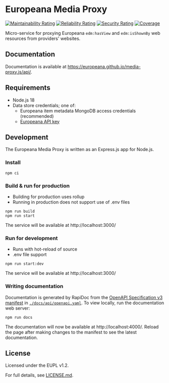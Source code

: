 # Europeana Media Proxy

[![Maintainability Rating](https://sonarcloud.io/api/project_badges/measure?project=europeana_media-proxy.js&metric=sqale_rating)](https://sonarcloud.io/dashboard?id=europeana_media-proxy.js)
[![Reliability Rating](https://sonarcloud.io/api/project_badges/measure?project=europeana_media-proxy.js&metric=reliability_rating)](https://sonarcloud.io/dashboard?id=europeana_media-proxy.js)
[![Security Rating](https://sonarcloud.io/api/project_badges/measure?project=europeana_media-proxy.js&metric=security_rating)](https://sonarcloud.io/dashboard?id=europeana_media-proxy.js)
[![Coverage](https://sonarcloud.io/api/project_badges/measure?project=europeana_media-proxy.js&metric=coverage)](https://sonarcloud.io/summary/new_code?id=europeana_media-proxy.js)

Micro-service for proxying Europeana `edm:hasView` and `edm:isShownBy` web
resources from providers' websites.

## Documentation

Documentation is available at https://europeana.github.io/media-proxy.js/api/.

## Requirements

* Node.js 18
* Data store credentials; one of:
  * Europeana item metadata MongoDB access credentials (recommended)
  * [Europeana API key](https://pro.europeana.eu/get-api)

## Development

The Europeana Media Proxy is written as an Express.js app for Node.js.

### Install

```
npm ci
```

### Build & run for production

* Building for production uses rollup
* Running in production does not support use of .env files

```
npm run build
npm run start
```

The service will be available at http://localhost:3000/

### Run for development

* Runs with hot-reload of source
* .env file support

```
npm run start:dev
```

The service will be available at http://localhost:3000/

### Writing documentation

Documentation is generated by RapiDoc from the [OpenAPI Specification v3 manifest](https://spec.openapis.org/oas/v3.1.0) in [`./docs/api/openapi.yaml`](./docs/api/openapi.yaml). To view locally, run the documentation web server:

```
npm run docs
```

The documentation will now be available at http://localhost:4000/. Reload the
page after making changes to the manifest to see the latest documentation.


## License

Licensed under the EUPL v1.2.

For full details, see [LICENSE.md](LICENSE.md).
